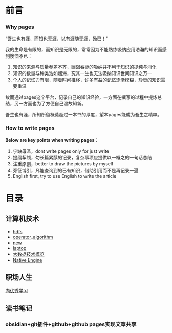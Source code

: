 
# 前言

### Why pages
“吾生也有涯，而知也无涯，以有涯随无涯，殆已！”

我的生命是有限的，而知识是无限的，常常因为不能熟练吸纳应用浩瀚的知识而感到懊恼不已：
1. 知识的来源与质量参差不齐，囫囵吞枣的吸纳并不利于知识的提纯与消化
2. 知识的数量与种类浩如烟海，究其一生也无法吸纳知识世间知识之万一
3. 个人的记忆力有限，随着时间推移，许多有益的记忆逐渐模糊，珍贵的知识需要重温

故而通过pages这个平台，记录自己的知识经验，一方面在撰写的过程中提炼总结，另一方面也为了方便自己温故知新。

吾生也有涯，所知所留概莫超过一本书的厚度，望本pages能成为吾生之精粹。


### How to write pages
**Below are key points when writing pages：**
1. 宁缺毋滥，dont write pages only for just write
2. 提纲挈领，勿长篇累牍的记录，复杂事项应提供以一概之的一句话总结
3. 注重原创，better to draw the pictures by myself
4. 旁征博引，凡能查询到的已有知识，借助引用而不是再记录一遍
5. English first, try to use  English to write the article

# 目录
## 计算机技术
- [hdfs](./计算机技术/hdfs.md)
- [operator_algorithm](operator_algorithm.md)
- [new](new.md)
- [laptop](./laptop.md)
- [大数据技术概览](计算机技术/大数据/大数据技术概览.md)
- [Native Engine](计算机技术/大数据/Native%20Engine.md)
## 职场人生
[向优秀学习](./职场人生/向优秀学习.md)
## 读书笔记
### obsidian+git插件+github+github pages实现文章共享